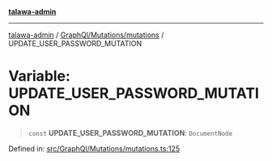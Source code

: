 [**talawa-admin**](../../../../README.md)

***

[talawa-admin](../../../../README.md) / [GraphQl/Mutations/mutations](../README.md) / UPDATE\_USER\_PASSWORD\_MUTATION

# Variable: UPDATE\_USER\_PASSWORD\_MUTATION

> `const` **UPDATE\_USER\_PASSWORD\_MUTATION**: `DocumentNode`

Defined in: [src/GraphQl/Mutations/mutations.ts:125](https://github.com/gautam-divyanshu/talawa-admin/blob/9fef64ff9fb30eb3195cc9100606d8b7a89bca79/src/GraphQl/Mutations/mutations.ts#L125)
